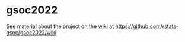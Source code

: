 # gsoc2022

See material about the project on the wiki at https://github.com/rstats-gsoc/gsoc2022/wiki
